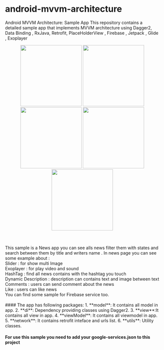 # android-mvvm-architecture
Android MVVM Architecture: Sample App
This repository contains a detailed sample app that implements MVVM architecture using Dagger2, Data Binding , RxJava, Retrofit, PlaceHolderView , Firebase , Jetpack , Glide , Exoplayer
<br>
<p align="center">
  <img src="http://saeedbaharikhoob.com/projects/mvvmSample/public/screenshot/news.jpg" width="200">
  <img src="http://saeedbaharikhoob.com/projects/mvvmSample/public/screenshot/search.jpg" width="200">
  <img src="http://saeedbaharikhoob.com/projects/mvvmSample/public/screenshot/news_details.jpg" width="200">
  <img src="http://saeedbaharikhoob.com/projects/mvvmSample/public/screenshot/news_details2.jpg" width="200">
  <img src="http://saeedbaharikhoob.com/projects/mvvmSample/public/screenshot/news_hashtag.jpg" width="200">

</p>
<br>
<br>
This sample is a News app you can see alls news filter them with states and search between them by title and writers name .
In news page you can see some example about :
<br>
Slider : for show multi Image
<br>
Exoplayer : for play video and sound
<br>
HashTag : find all news contains with the hashtag you touch
<br>
Dynamic Description : description can contains text and image between text
<br>
Comments : users can send comment about the news
<br>
Like : users can like news 
<br>
You can find some sample for Firebase service too.
<br>
<br>
#### The app has following packages:
1. **model**: It contains all model in app.
2. **di**: Dependency providing classes using Dagger2.
3. **view**:It contains all view in app.
4. **viewModel**: It contains all viewmodel in app.
5. **network**: It contains retrofit inteface and urls list.
6. **utils**: Utility classes.

#### For use this sample you need to add your google-services.json to this project 
